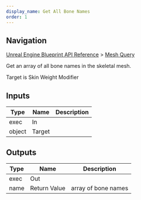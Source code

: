 ```yaml
---
display_name: Get All Bone Names
order: 1
---
```

## Navigation

[Unreal Engine Blueprint API Reference](https://dev.epicgames.com/documentation/en-us/unreal-engine/BlueprintAPI) > [Mesh Query](https://dev.epicgames.com/documentation/en-us/unreal-engine/BlueprintAPI/MeshQuery)

Get an array of all bone names in the skeletal mesh.

Target is Skin Weight Modifier

## Inputs

| Type | Name | Description |
| --- | --- | --- |
| exec | In |  |
| object | Target |  |

## Outputs

| Type | Name | Description |
| --- | --- | --- |
| exec | Out |  |
| name | Return Value | array of bone names |
